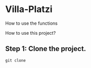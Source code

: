 # Villa-Platzi
How to use the functions

How to use this project?

## Step 1: Clone the project.

`git clone`


